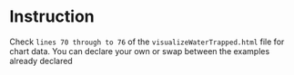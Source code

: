 # Instruction

Check `lines 70 through to 76` of the `visualizeWaterTrapped.html` file for chart data. 
You can declare your own or swap between the examples already declared 